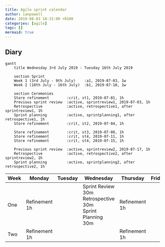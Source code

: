 ```yaml
---
title: Agile sprint calendar
author: ianpowell
date: 2019-08-03 18:33:00 +0100
categories: [agile]
tags: []
mermaid: true
---
```

## Diary
```mermaid
gantt
    title Wednesday 3rd July 2019 - Tuesday 16th July 2019

    section Sprint
    Week 1 (3rd July - 9th July)    :a1, 2019-07-03, 1w
    Week 2 (10th July - 16th July)  :b1, 2019-07-10, 1w

    section Ceremonies
    Store refinement        :crit, st1, 2019-07-01, 1h
    Previous sprint review  :active, sprintreview1, 2019-07-03, 1h
    Retrospective           :active, retrospective1, after sprintreview1, 1h
    Sprint planning         :active, sprintplanning1, after retrospective1, 1h
    Store refinement        :crit, st2, 2019-07-04, 1h

    Store refinement        :crit, st3, 2019-07-08, 1h
    Store refinement        :crit, st4, 2019-07-11, 1h
    Store refinement        :crit, st4, 2019-07-15, 1h

    Previous sprint review  :active, sprintreview2, 2019-07-17, 1h    
    Retrospective           :active, retrospective2, after sprintreview2, 1h    
    Sprint planning         :active, sprintplanning2, after retrospective2, 1h
```

| Week | Monday        | Tuesday | Wednesday                                               | Thursday      | Friday |
|------|---------------|---------|---------------------------------------------------------|---------------|--------|
| One  | Refinement 1h |         | Sprint Review 30m<br/>Retrospective 30m<br/>Sprint Planning 30m | Refinement 1h |        |
| Two  | Refinement 1h |         |                                                         | Refinement 1h |        |
